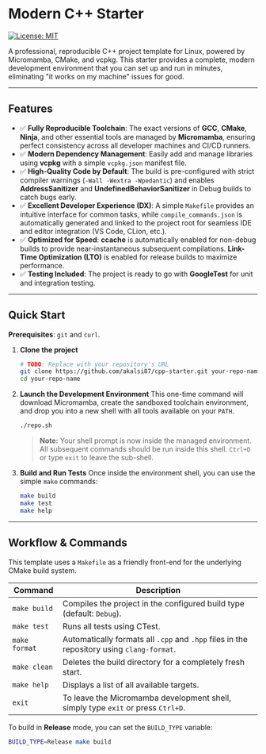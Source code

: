 # Modern C++ Starter

[![License: MIT](https://img.shields.io/badge/License-MIT-yellow.svg)](https://opensource.org/licenses/MIT)

A professional, reproducible C++ project template for Linux, powered by Micromamba, CMake, and vcpkg. This starter provides a complete, modern development environment that you can set up and run in minutes, eliminating "it works on my machine" issues for good.

---

## Features

- ✅ **Fully Reproducible Toolchain**: The exact versions of **GCC**, **CMake**, **Ninja**, and other essential tools are managed by **Micromamba**, ensuring perfect consistency across all developer machines and CI/CD runners.
- ✅ **Modern Dependency Management**: Easily add and manage libraries using **vcpkg** with a simple `vcpkg.json` manifest file.
- ✅ **High-Quality Code by Default**: The build is pre-configured with strict compiler warnings (`-Wall -Wextra -Wpedantic`) and enables **AddressSanitizer** and **UndefinedBehaviorSanitizer** in Debug builds to catch bugs early.
- ✅ **Excellent Developer Experience (DX)**: A simple `Makefile` provides an intuitive interface for common tasks, while `compile_commands.json` is automatically generated and linked to the project root for seamless IDE and editor integration (VS Code, CLion, etc.).
- ✅ **Optimized for Speed**: **ccache** is automatically enabled for non-debug builds to provide near-instantaneous subsequent compilations. **Link-Time Optimization (LTO)** is enabled for release builds to maximize performance.
- ✅ **Testing Included**: The project is ready to go with **GoogleTest** for unit and integration testing.

---

## Quick Start

**Prerequisites**: `git` and `curl`.

1.  **Clone the project**

    ```bash
    # TODO: Replace with your repository's URL
    git clone https://github.com/akalsi87/cpp-starter.git your-repo-name
    cd your-repo-name
    ```

2.  **Launch the Development Environment**
    This one-time command will download Micromamba, create the sandboxed toolchain environment, and drop you into a new shell with all tools available on your `PATH`.

    ```bash
    ./repo.sh
    ```

    > **Note:** Your shell prompt is now inside the managed environment. All subsequent commands should be run inside this shell. `Ctrl+D` or type `exit` to leave the sub-shell.

3.  **Build and Run Tests**
    Once inside the environment shell, you can use the simple `make` commands:
    ```bash
    make build
    make test
    make help
    ```

---

## Workflow & Commands

This template uses a `Makefile` as a friendly front-end for the underlying CMake build system.

| Command       | Description                                                                               |
| ------------- | ----------------------------------------------------------------------------------------- |
| `make build`  | Compiles the project in the configured build type (default: `Debug`).                     |
| `make test`   | Runs all tests using CTest.                                                               |
| `make format` | Automatically formats all `.cpp` and `.hpp` files in the repository using `clang-format`. |
| `make clean`  | Deletes the build directory for a completely fresh start.                                 |
| `make help`   | Displays a list of all available targets.                                                 |
| `exit`        | To leave the Micromamba development shell, simply type `exit` or press `Ctrl+D`.          |

To build in **Release** mode, you can set the `BUILD_TYPE` variable:

```bash
BUILD_TYPE=Release make build
```
